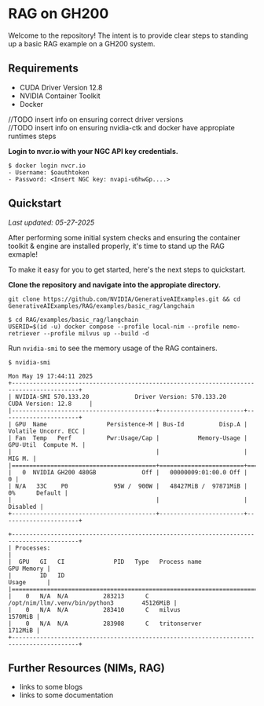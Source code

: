 # RAG on GH200

Welcome to the repository! The intent is to provide clear steps to standing up a basic RAG example on a GH200 system.

## Requirements
- CUDA Driver Version 12.8
- NVIDIA Container Toolkit
- Docker 

//TODO insert info on ensuring correct driver versions <br>
//TODO insert info on ensuring nvidia-ctk and docker have appropiate runtimes steps <br>

**Login to nvcr.io with your NGC API key credentials.**

```
$ docker login nvcr.io
- Username: $oauthtoken
- Password: <Insert NGC key: nvapi-u6hwGp....>
```


## Quickstart 
_Last updated: 05-27-2025_

After performing some initial system checks and ensuring the container toolkit & engine are installed properly, it's time to stand up the RAG exmaple!

To make it easy for you to get started, here's the next steps to quickstart.

**Clone the repository and navigate into the appropiate directory.**
```
git clone https://github.com/NVIDIA/GenerativeAIExamples.git && cd GenerativeAIExamples/RAG/examples/basic_rag/langchain
```


```
$ cd RAG/examples/basic_rag/langchain
USERID=$(id -u) docker compose --profile local-nim --profile nemo-retriever --profile milvus up --build -d
```

Run `nvidia-smi` to see the memory usage of the RAG containers. 
```
$ nvidia-smi

Mon May 19 17:44:11 2025
+-----------------------------------------------------------------------------------------+
| NVIDIA-SMI 570.133.20             Driver Version: 570.133.20     CUDA Version: 12.8     |
|-----------------------------------------+------------------------+----------------------+
| GPU  Name                 Persistence-M | Bus-Id          Disp.A | Volatile Uncorr. ECC |
| Fan  Temp   Perf          Pwr:Usage/Cap |           Memory-Usage | GPU-Util  Compute M. |
|                                         |                        |               MIG M. |
|=========================================+========================+======================|
|   0  NVIDIA GH200 480GB             Off |   00000009:01:00.0 Off |                    0 |
| N/A   33C    P0             95W /  900W |   48427MiB /  97871MiB |      0%      Default |
|                                         |                        |             Disabled |
+-----------------------------------------+------------------------+----------------------+

+-----------------------------------------------------------------------------------------+
| Processes:                                                                              |
|  GPU   GI   CI              PID   Type   Process name                        GPU Memory |
|        ID   ID                                                               Usage      |
|=========================================================================================|
|    0   N/A  N/A          283213      C   /opt/nim/llm/.venv/bin/python3        45126MiB |
|    0   N/A  N/A          283410      C   milvus                                 1570MiB |
|    0   N/A  N/A          283908      C   tritonserver                           1712MiB |
+-----------------------------------------------------------------------------------------+

```

## Further Resources (NIMs, RAG)
- links to some blogs
- links to some documentation 
